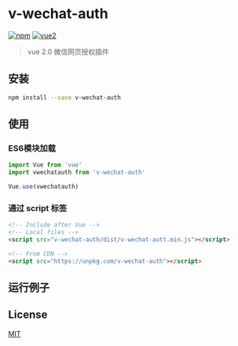 # v-wechat-auth

[![npm](https://img.shields.io/npm/v/v-wechat-auth.svg)](https://www.npmjs.com/package/v-wechat-auth) [![vue2](https://img.shields.io/badge/vue-2.x-brightgreen.svg)](https://vuejs.org/)

> vue 2.0 微信网页授权插件

## 安装

```bash
npm install --save v-wechat-auth
```

## 使用

### ES6模块加载

```js
import Vue from 'vue'
import vwechatauth from 'v-wechat-auth'

Vue.use(vwechatauth)
```

### 通过 script 标签

```html
<!-- Include after Vue -->
<!-- Local files -->
<script src="v-wechat-auth/dist/v-wechat-autt.min.js"></script>

<!-- From CDN -->
<script src="https://unpkg.com/v-wechat-auth"></script>
```

## 运行例子


## License

[MIT](http://opensource.org/licenses/MIT)
